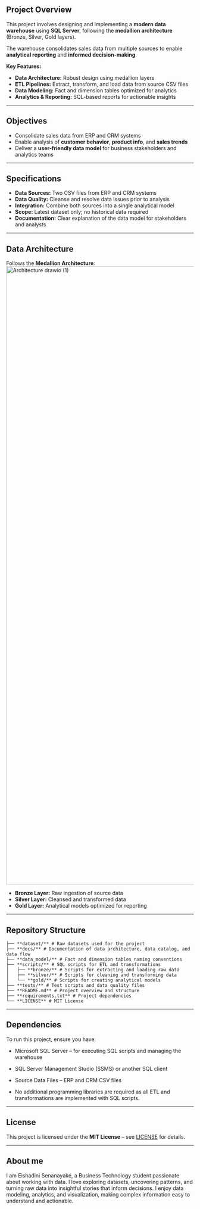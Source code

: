 ## Project Overview
This project involves designing and implementing a **modern data warehouse** using **SQL Server**, following the **medallion architecture** (Bronze, Silver, Gold layers).

The warehouse consolidates sales data from multiple sources to enable **analytical reporting** and **informed decision-making**.

**Key Features:**
- **Data Architecture:** Robust design using medallion layers  
- **ETL Pipelines:** Extract, transform, and load data from source CSV files  
- **Data Modeling:** Fact and dimension tables optimized for analytics  
- **Analytics & Reporting:** SQL-based reports for actionable insights  

---

## Objectives
- Consolidate sales data from ERP and CRM systems  
- Enable analysis of **customer behavior**, **product info**, and **sales trends**  
- Deliver a **user-friendly data model** for business stakeholders and analytics teams  

---

## Specifications
- **Data Sources:** Two CSV files from ERP and CRM systems  
- **Data Quality:** Cleanse and resolve data issues prior to analysis  
- **Integration:** Combine both sources into a single analytical model  
- **Scope:** Latest dataset only; no historical data required  
- **Documentation:** Clear explanation of the data model for stakeholders and analysts  

---

## Data Architecture
Follows the **Medallion Architecture**:  
<img width="3231" height="1661" alt="Architecture drawio (1)" src="https://github.com/user-attachments/assets/f27ae974-66a0-43fd-a75d-5292bc1d22ac" />


- **Bronze Layer:** Raw ingestion of source data  
- **Silver Layer:** Cleansed and transformed data  
- **Gold Layer:** Analytical models optimized for reporting  

---

## Repository Structure
```text
├── **dataset/** # Raw datasets used for the project
├── **docs/** # Documentation of data architecture, data catalog, and data flow
├── **data_model/** # Fact and dimension tables naming conventions
├── **scripts/** # SQL scripts for ETL and transformations
│   ├── **bronze/** # Scripts for extracting and loading raw data
│   ├── **silver/** # Scripts for cleaning and transforming data
│   └── **gold/** # Scripts for creating analytical models
├── **tests/** # Test scripts and data quality files
├── **README.md** # Project overview and structure
├── **requirements.txt** # Project dependencies
└── **LICENSE** # MIT License
```
---

## Dependencies

To run this project, ensure you have:
- Microsoft SQL Server – for executing SQL scripts and managing the warehouse
- SQL Server Management Studio (SSMS) or another SQL client
- Source Data Files – ERP and CRM CSV files

- No additional programming libraries are required as all ETL and transformations are implemented with SQL scripts.
--- 

## License

This project is licensed under the **MIT License** – see [LICENSE](LICENSE) for details.

--- 

## About me 
I am Eishadini Senanayake, a Business Technology student passionate about working with data. I love exploring datasets, uncovering patterns, and turning raw data into insightful stories that inform decisions. I enjoy data modeling, analytics, and visualization, making complex information easy to understand and actionable.

